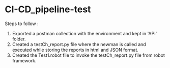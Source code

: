 # CI-CD_pipeline-test
Steps to follow :
1. Exported a postman collection with the environment and kept in 'API' folder.
2. Created a testCh_report.py file where the newman is called and executed while storing the reports in html and JSON format.
3. Created the Test1.robot file to invoke the testCh_report.py file from robot framework.


